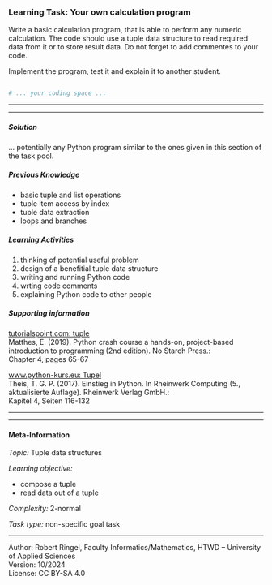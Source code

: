 ### Learning Task: Your own calculation program

Write a basic calculation program, that is able to perform any numeric calculation. The code should use a tuple data structure to read required data from it or to store result data.
Do not forget to add commentes to your code.

Implement the program, test it and explain it to another student.

``` python

# ... your coding space ...


```

---------------------------------------
---------------------------------------

##### Solution

... potentially any Python program similar to the ones given in this section of the task pool.


##### Previous Knowledge

- basic tuple and list operations
- tuple item access by index
- tuple data extraction
- loops and branches
  
##### Learning Activities

1) thinking of potential useful problem
2) design of a benefitial tuple data structure
2) writing and running Python code
3) wrting code comments
4) explaining Python code to other people


##### Supporting information

[tutorialspoint.com: tuple](https://www.tutorialspoint.com/python/python_tuples.htm)  
Matthes, E. (2019). Python crash course a hands-on, project-based introduction to programming (2nd edition). No Starch Press.:  
Chapter 4, pages 65-67  

[www.python-kurs.eu: Tupel](https://www.python-kurs.eu/python3_sequentielle_datentypen.php)  
Theis, T. G. P. (2017). Einstieg in Python. In Rheinwerk Computing (5., aktualisierte Auflage). Rheinwerk Verlag GmbH.:   
Kapitel 4, Seiten 116-132

---------------------------------------
---------------------------------------
#### Meta-Information
*Topic:*  Tuple data structures 

*Learning objective:*  
- compose a tuple
- read data out of a tuple

[//]: # "learning objective: 2-tuple"
[//]: # "previous knowledge: 2-branch 2-loop 2-list 1-tuple"

*Complexity:*  2-normal 

*Task type:*  non-specific goal task

----
Author: Robert Ringel, Faculty Informatics/Mathematics, HTWD – University of Applied Sciences  
Version: 10/2024            
License: CC BY-SA 4.0
